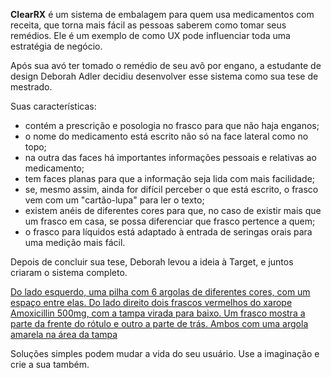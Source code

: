 **ClearRX** é um sistema de embalagem para quem usa medicamentos com receita, que torna mais fácil as pessoas saberem como tomar seus remédios. Ele é um exemplo de como UX pode influenciar toda uma estratégia de negócio.

Após sua avó ter tomado o remédio de seu avô por engano, a estudante de design Deborah Adler decidiu desenvolver esse sistema como sua tese de mestrado.

Suas características:

* contém a prescrição e posologia no frasco para que não haja enganos;
* o nome do medicamento está escrito não só na face lateral como no topo;
* na outra das faces há importantes informações pessoais e relativas ao medicamento;
* tem faces planas para que a informação seja lida com mais facilidade;
* se, mesmo assim, ainda for difícil perceber o que está escrito, o frasco vem com um "cartão-lupa" para ler o texto;
* existem anéis de diferentes cores para que, no caso de existir mais que um frasco em casa, se possa diferenciar que frasco pertence a quem;
* o frasco para líquidos está adaptado à entrada de seringas orais para uma medição mais fácil.

Depois de concluir sua tese, Deborah levou a ideia à Target, e juntos criaram o sistema completo.

[Do lado esquerdo, uma pilha com 6 argolas de diferentes cores, com um espaço entre elas. Do lado direito dois frascos vermelhos do xarope Amoxicillin 500mg, com a tampa virada para baixo. Um frasco mostra a parte da frente do rótulo e outro a parte de trás. Ambos com uma argola amarela na área da tampa](./images/img-1.jpg)

Soluções simples podem mudar a vida do seu usuário. Use a imaginação e crie a sua também.